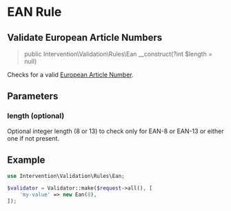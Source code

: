 # EAN Rule
## Validate European Article Numbers

> public Intervention\Validation\Rules\Ean __construct(?int $length = null)

Checks for a valid [European Article Number](https://en.wikipedia.org/wiki/International_Article_Number).

## Parameters

### length (optional)

Optional integer length (8 or 13) to check only for EAN-8 or EAN-13 or either one if not present.

## Example

```php
use Intervention\Validation\Rules\Ean;

$validator = Validator::make($request->all(), [
    'my-value' => new Ean(8),
]);
```


